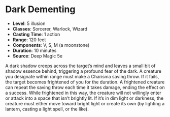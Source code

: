 # Dark Dementing

- **Level**: 5 illusion
- **Classes**: Sorcerer, Warlock, Wizard
- **Casting Time**: 1 action
- **Range**: 120 feet
- **Components**: V, S, M (a moonstone)
- **Duration**: 10 minutes
- **Source**: Deep Magic 5e

A dark shadow creeps across the target’s mind and leaves a small bit of shadow essence behind, triggering a profound fear of the dark. A creature you designate within range must make a Charisma saving throw. If it fails, the target becomes frightened of you for the duration. A frightened creature can repeat the saving throw each time it takes damage, ending the effect on a success. While frightened in this way, the creature will not willingly enter or attack into a space that isn’t brightly lit. If it’s in dim light or darkness, the creature must either move toward bright light or create its own (by lighting a lantern, casting a light spell, or the like).


